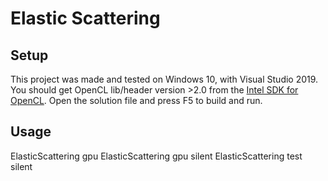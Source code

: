 # Elastic Scattering

## Setup

This project was made and tested on Windows 10, with Visual Studio 2019. You should get OpenCL lib/header version >2.0 from the [Intel SDK for OpenCL](https://software.intel.com/en-us/intel-opencl). Open the solution file and press F5 to build and run.

## Usage

ElasticScattering gpu
ElasticScattering gpu silent
ElasticScattering test silent